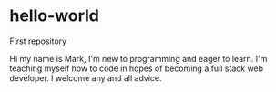 # hello-world
First repository


Hi my name is Mark, I'm new to programming and eager to learn. I'm teaching myself how to code in hopes of becoming a full stack web developer. I welcome any and all advice.
